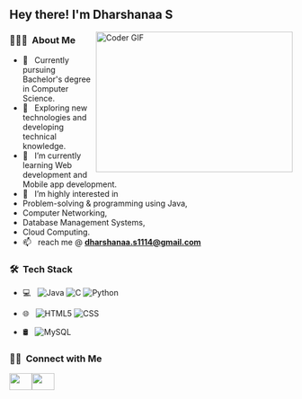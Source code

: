 
<!--
**DharshanaaS/DharshanaaS** is a ✨ _special_ ✨ repository because its `README.md` (this file) appears on your GitHub profile.

Here are some ideas to get you started:

- 👯 I’m looking to collaborate on ...
- 📫 How to reach me: ...
- 😄 Pronouns: ...
- ⚡ Fun fact: ...
-->
<h2> Hey there! I'm Dharshanaa S</h2>

<img align="right" alt="Coder GIF" height=250 width=350 src="https://cdn.dribbble.com/users/2704414/screenshots/7466903/media/b08ab576316bd4582fef189f471cd9e5.gif"/>


<h3> 👨🏻‍💻 &nbsp;About Me </h3>

- 💬 &nbsp; Currently pursuing Bachelor's degree in Computer Science.
- 🤔 &nbsp; Exploring new technologies and developing technical knowledge.
- 🌱 &nbsp; I’m currently learning Web development and Mobile app development.
- 🔭 &nbsp; I’m highly interested in
- Problem-solving & programming using Java,
- Computer Networking,
- Database Management Systems,
- Cloud Computing.
- 📫 &nbsp; reach me @ **dharshanaa.s1114@gmail.com**

<h3> 🛠 &nbsp;Tech Stack</h3>

- 💻 &nbsp;
  ![Java](https://img.shields.io/badge/-Java-333333?style=flat&logo=Java&logoColor=007396)
  ![C](https://img.shields.io/badge/-C-333333?style=flat&logo=C&logoColor=007396)
  ![Python](https://img.shields.io/badge/-Python-333333?style=flat&logo=python)
   
- 🌐 &nbsp;
  ![HTML5](https://img.shields.io/badge/-HTML5-333333?style=flat&logo=HTML5)
  ![CSS](https://img.shields.io/badge/-CSS-333333?style=flat&logo=CSS3&logoColor=1572B6)
  
- 🛢 &nbsp;
  ![MySQL](https://img.shields.io/badge/-MySQL-333333?style=flat&logo=mysql)
  
  

<h3> 🤝🏻 &nbsp;Connect with Me </h3>

<p>
<a href="https://www.linkedin.com/in/dharshanaa-s-914432217/" target="blank"> <img align="center" src="https://raw.githubusercontent.com/rahuldkjain/github-profile-readme-generator/master/src/images/icons/Social/linked-in-alt.svg" height="30" width="40" /></a><a href="https://www.hackerrank.com/Dharsha_S1114" target="blank"><img align="center" src="https://raw.githubusercontent.com/rahuldkjain/github-profile-readme-generator/master/src/images/icons/Social/hackerrank.svg"  height="30" width="40" /></a>
  
  
</p>

